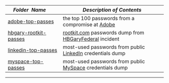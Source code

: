 |&nbsp;&nbsp;&nbsp;&nbsp;_Folder&nbsp;&nbsp;Name_&nbsp;&nbsp;&nbsp;&nbsp;| _Description of Contents_
|:----------------|--------------------------------------------------------------------------------------------------------------------------------------------------------
| [adobe-top-passes](adobe-top-passes.txt) |  the top 100 passwords from a compromise at [Adobe](https://adobe.com/) 
| [hbgary-rootkit-passes](hbgary-rootkit-passes.txt) |  [rootkit.com](http://web.archive.org/web/20060602220045/http://rootkit.com/) passwords dump from [HBGaryFederal](http://web.archive.org/web/20110115164049/http://www.hbgaryfederal.com:80/) incident 
| [linkedin-top-passes](linkedin-top-passes.txt) |  most-used passwords from public [LinkedIn](https://www.linkedin.com) credentials dump 
| [myspace-top-passes](myspace-top-passes.txt) |  most-used passwords from public [MySpace](https://myspace.com/) credentials dump 

* * *

